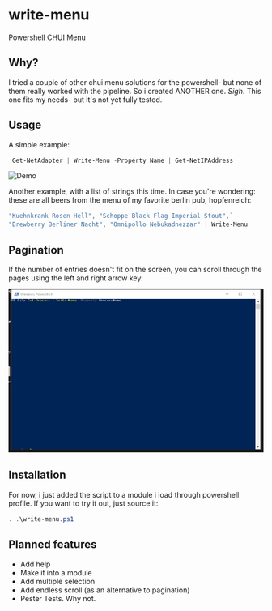 # write-menu
Powershell CHUI Menu

## Why?

I tried a couple of other chui menu solutions for the powershell- but none of them really worked with the pipeline.
So i created ANOTHER one. *Sigh*. This one fits my needs- but it's not yet fully tested. 

## Usage

A simple example:

```powershell
 Get-NetAdapter | Write-Menu -Property Name | Get-NetIPAddress
````

![Demo](https://github.com/fefeme/write-menu/blob/develop/demo.gif)

Another example, with a list of strings this time. In case you're wondering: these are all beers from the menu of my favorite
berlin pub, hopfenreich:

```powershell
"Kuehnkrank Rosen Hell", "Schoppe Black Flag Imperial Stout",` 
"Brewberry Berliner Nacht", "Omnipollo Nebukadnezzar" | Write-Menu 
```

## Pagination

If the number of entries doesn't fit on the screen, you can scroll through the pages using the left and right arrow key:

![Demo](https://github.com/fefeme/write-menu/blob/develop/demo_pagination.gif)

## Installation

For now, i just added the script to a module i load through powershell profile. If you want to try it out, just source it:

```powershell
. .\write-menu.ps1
```


## Planned features

- Add help
- Make it into a module
- Add multiple selection
- Add endless scroll (as an alternative to pagination)
- Pester Tests. Why not.


